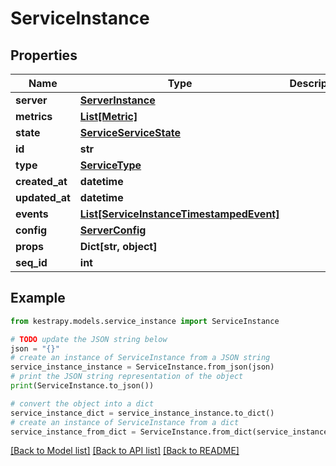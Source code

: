 # ServiceInstance


## Properties

Name | Type | Description | Notes
------------ | ------------- | ------------- | -------------
**server** | [**ServerInstance**](ServerInstance.md) |  | 
**metrics** | [**List[Metric]**](Metric.md) |  | 
**state** | [**ServiceServiceState**](ServiceServiceState.md) |  | 
**id** | **str** |  | 
**type** | [**ServiceType**](ServiceType.md) |  | 
**created_at** | **datetime** |  | 
**updated_at** | **datetime** |  | 
**events** | [**List[ServiceInstanceTimestampedEvent]**](ServiceInstanceTimestampedEvent.md) |  | 
**config** | [**ServerConfig**](ServerConfig.md) |  | 
**props** | **Dict[str, object]** |  | 
**seq_id** | **int** |  | 

## Example

```python
from kestrapy.models.service_instance import ServiceInstance

# TODO update the JSON string below
json = "{}"
# create an instance of ServiceInstance from a JSON string
service_instance_instance = ServiceInstance.from_json(json)
# print the JSON string representation of the object
print(ServiceInstance.to_json())

# convert the object into a dict
service_instance_dict = service_instance_instance.to_dict()
# create an instance of ServiceInstance from a dict
service_instance_from_dict = ServiceInstance.from_dict(service_instance_dict)
```
[[Back to Model list]](../README.md#documentation-for-models) [[Back to API list]](../README.md#documentation-for-api-endpoints) [[Back to README]](../README.md)


